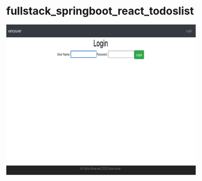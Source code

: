 # fullstack_springboot_react_todoslist
<img src="frontend/todoslist/images/homepage.png" height="400px" >
